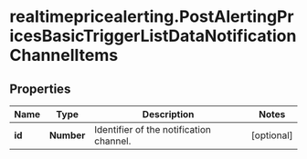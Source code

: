 # realtimepricealerting.PostAlertingPricesBasicTriggerListDataNotificationChannelItems

## Properties

Name | Type | Description | Notes
------------ | ------------- | ------------- | -------------
**id** | **Number** | Identifier of the notification channel. | [optional] 



